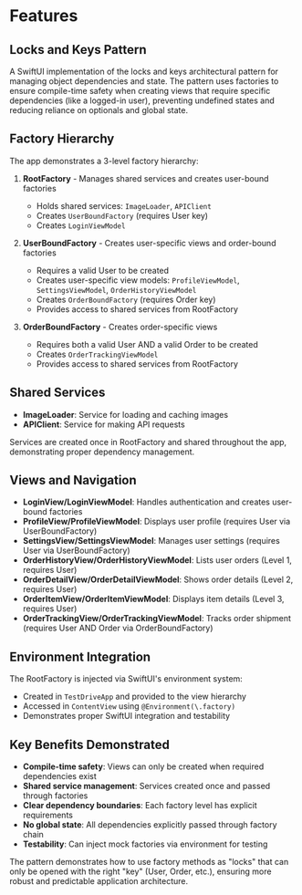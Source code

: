 # Features

## Locks and Keys Pattern
A SwiftUI implementation of the locks and keys architectural pattern for managing object dependencies and state. The pattern uses factories to ensure compile-time safety when creating views that require specific dependencies (like a logged-in user), preventing undefined states and reducing reliance on optionals and global state.

## Factory Hierarchy
The app demonstrates a 3-level factory hierarchy:

1. **RootFactory** - Manages shared services and creates user-bound factories
   - Holds shared services: `ImageLoader`, `APIClient`
   - Creates `UserBoundFactory` (requires User key)
   - Creates `LoginViewModel`

2. **UserBoundFactory** - Creates user-specific views and order-bound factories
   - Requires a valid User to be created
   - Creates user-specific view models: `ProfileViewModel`, `SettingsViewModel`, `OrderHistoryViewModel`
   - Creates `OrderBoundFactory` (requires Order key)
   - Provides access to shared services from RootFactory

3. **OrderBoundFactory** - Creates order-specific views
   - Requires both a valid User AND a valid Order to be created
   - Creates `OrderTrackingViewModel`
   - Provides access to shared services from RootFactory

## Shared Services
- **ImageLoader**: Service for loading and caching images
- **APIClient**: Service for making API requests

Services are created once in RootFactory and shared throughout the app, demonstrating proper dependency management.

## Views and Navigation
- **LoginView/LoginViewModel**: Handles authentication and creates user-bound factories
- **ProfileView/ProfileViewModel**: Displays user profile (requires User via UserBoundFactory)
- **SettingsView/SettingsViewModel**: Manages user settings (requires User via UserBoundFactory)
- **OrderHistoryView/OrderHistoryViewModel**: Lists user orders (Level 1, requires User)
- **OrderDetailView/OrderDetailViewModel**: Shows order details (Level 2, requires User)
- **OrderItemView/OrderItemViewModel**: Displays item details (Level 3, requires User)
- **OrderTrackingView/OrderTrackingViewModel**: Tracks order shipment (requires User AND Order via OrderBoundFactory)

## Environment Integration
The RootFactory is injected via SwiftUI's environment system:
- Created in `TestDriveApp` and provided to the view hierarchy
- Accessed in `ContentView` using `@Environment(\.factory)`
- Demonstrates proper SwiftUI integration and testability

## Key Benefits Demonstrated
- **Compile-time safety**: Views can only be created when required dependencies exist
- **Shared service management**: Services created once and passed through factories
- **Clear dependency boundaries**: Each factory level has explicit requirements
- **No global state**: All dependencies explicitly passed through factory chain
- **Testability**: Can inject mock factories via environment for testing

The pattern demonstrates how to use factory methods as "locks" that can only be opened with the right "key" (User, Order, etc.), ensuring more robust and predictable application architecture.
